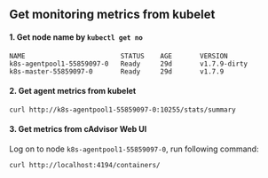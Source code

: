 ## Get monitoring metrics from kubelet
#### 1. Get node name by `kubectl get no`
```
NAME                        STATUS    AGE       VERSION
k8s-agentpool1-55859097-0   Ready     29d       v1.7.9-dirty
k8s-master-55859097-0       Ready     29d       v1.7.9
```

#### 2. Get agent metrics from kubelet
```
curl http://k8s-agentpool1-55859097-0:10255/stats/summary
```

#### 3. Get metrics from cAdvisor Web UI
Log on to node `k8s-agentpool1-55859097-0`, run following command:
```
curl http://localhost:4194/containers/
```

